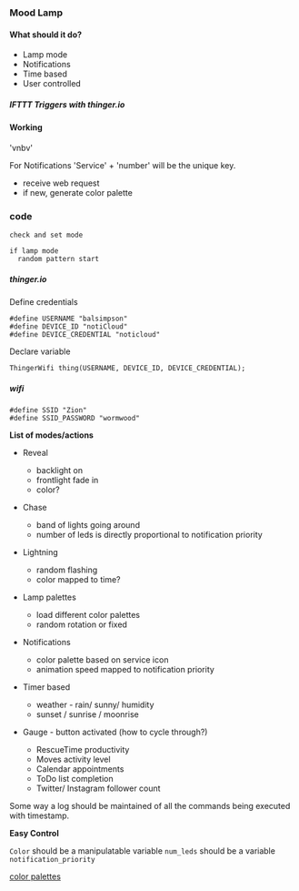 ### Mood Lamp

#### What should it do?
- Lamp mode
- Notifications
- Time based
- User controlled

##### IFTTT Triggers with thinger.io

#### Working
'vnbv'

For Notifications 'Service' + 'number' will be the unique key.

- receive web request
- if new, generate color palette

### code
```
check and set mode

if lamp mode
  random pattern start
```
##### thinger.io
Define credentials
```
#define USERNAME "balsimpson"
#define DEVICE_ID "notiCloud"
#define DEVICE_CREDENTIAL "noticloud"
```
Declare variable
```
ThingerWifi thing(USERNAME, DEVICE_ID, DEVICE_CREDENTIAL);
```
##### wifi

```
#define SSID "Zion"
#define SSID_PASSWORD "wormwood"
```

**List of modes/actions**
- Reveal
  - backlight on
  - frontlight fade in
  - color?

- Chase
  - band of lights going around
  - number of leds is directly proportional to notification priority

- Lightning
  - random flashing
  - color mapped to time?

- Lamp palettes
  - load different color palettes
  - random rotation or fixed

- Notifications
  - color palette based on service icon
  - animation speed mapped to notification priority

- Timer based
  - weather - rain/ sunny/ humidity
  - sunset / sunrise / moonrise

- Gauge - button activated
(how to cycle through?)
  - RescueTime productivity
  - Moves activity level
  - Calendar appointments
  - ToDo list completion
  - Twitter/ Instagram follower count

Some way a log should be maintained of all the commands being executed with timestamp.

**Easy Control**

`Color` should be a manipulatable variable
`num_leds` should be a variable
`notification_priority`

[color palettes](http://www.fubiz.net/en/2015/04/20/the-colors-of-star-wars-palettes/)

